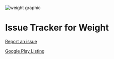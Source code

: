 ![weight graphic](https://github.com/tonydiep/weight-tracker-support/blob/master/images/weight-image.jpg)

# Issue Tracker for Weight


[Report an issue](https://github.com/tonydiep/weight-tracker-support/issues)

[Google Play Listing](https://play.google.com/store/apps/details?id=com.tonydiep.weight_release)